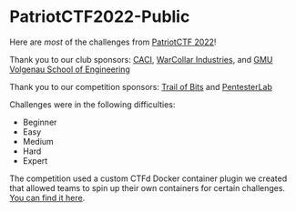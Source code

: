 # PatriotCTF2022-Public

Here are *most* of the challenges from [PatriotCTF 2022](https://ctftime.org/event/1616)!

Thank you to our club sponsors: [CACI](https://www.caci.com/), [WarCollar Industries](https://warcollar.com/), and [GMU Volgenau School of Engineering](https://volgenau.gmu.edu/)

Thank you to our competition sponsors: [Trail of Bits](https://www.trailofbits.com/) and [PentesterLab](https://pentesterlab.com/)

Challenges were in the following difficulties:

- Beginner
- Easy
- Medium
- Hard
- Expert

The competition used a custom CTFd Docker container plugin we created that allowed teams to spin up their own containers for certain challenges. [You can find it here](https://github.com/andyjsmith/CTFd-Docker-Plugin).
